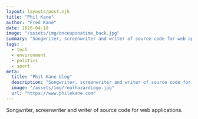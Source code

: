 ```yaml
---
layout: layouts/post.njk
title: "Phil Kane"
author: "Fred Kane"
date: 2020-04-18
image: "/assets/img/onceuponatime_back.jpg"
summary: "Songwriter, screenwriter and writer of source code for web applications."
tags:
  - tech
  - environment
  - politics
  - sport
meta:
  title: "Phil Kane blog"
  description: "Songwriter, screenwriter and writer of source code for web applications."
  image: "/assets/img/realhazardLogo.jpg"
  url: "https://www.philekane.com"
---
```



Songwriter, screenwriter and writer of source code for web applications.
